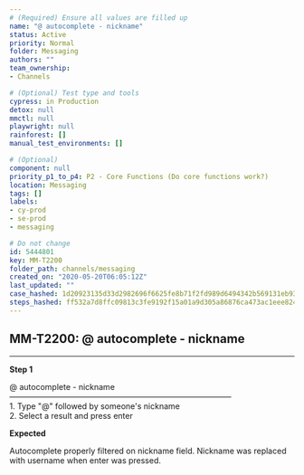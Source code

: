```yaml
---
# (Required) Ensure all values are filled up
name: "@ autocomplete - nickname"
status: Active
priority: Normal
folder: Messaging
authors: ""
team_ownership: 
- Channels

# (Optional) Test type and tools
cypress: in Production
detox: null
mmctl: null
playwright: null
rainforest: []
manual_test_environments: []

# (Optional)
component: null
priority_p1_to_p4: P2 - Core Functions (Do core functions work?)
location: Messaging
tags: []
labels: 
- cy-prod
- se-prod
- messaging

# Do not change
id: 5444801
key: MM-T2200
folder_path: channels/messaging
created_on: "2020-05-20T06:05:12Z"
last_updated: ""
case_hashed: 1d20923135d33d2982696f6625fe8b71f2fd989d6494342b569131eb93e86e0761e6146e4f297bec2094f16112a357ec
steps_hashed: ff532a7d8ffc09813c3fe9192f15a01a9d305a86876ca473ac1eee824cb9b7887e8fd7236f83f66da3a86b5225220895
---
```


## MM-T2200: @ autocomplete - nickname

---

**Step 1**

@ autocomplete - nickname\
————————————————————————————\
1\. Type "@" followed by someone's nickname\
2\. Select a result and press enter

**Expected**

Autocomplete properly filtered on nickname field. Nickname was replaced with username when enter was pressed.
